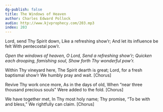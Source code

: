```yaml
---
dg-publish: false
title: The Windows of Heaven
author: Charles Edward Pollock
audio: http://www.kjvprophecy.com/203.mp3
index: 203
---
```


Lord, send Thy Spirit down,
Like a refreshing show’r;
And let its influence be felt
With pentecostal pow’r.

*Open the windows of heaven, O Lord,
Send a refreshing show’r;
Quicken each drooping, famishing soul,
Show forth Thy wonderful pow’r.*

Within Thy vineyard here,
The Spirit dearth is great;
Lord, for a fresh baptismal show’r
We humbly pray and wait. [Chorus]

Revive Thy work once more,
As in the days of old,
When “near three thousand precious souls”
Were added to the fold. [Chorus]

We have together met,
In Thy most holy name;
Thy promise, “To be with and bless,”
We rightfully can claim. [Chorus]